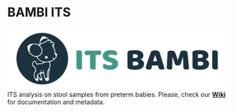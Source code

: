 # BAMBI ITS

[![Bambi ITS analysis](docs/bambi-its.png)](https://github.com/quadram-institute-bioscience/bambi-its/wiki/)
ITS analysis on stool samples from preterm babies. Please, check our **[Wiki](https://github.com/quadram-institute-bioscience/bambi-its/wiki/)** for documentation and metadata.
